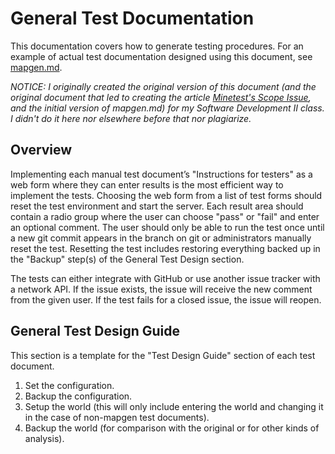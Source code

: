 # General Test Documentation
This documentation covers how to generate testing procedures. For an
example of actual test documentation designed using this document, see
[mapgen.md](mapgen.md).

_NOTICE: I originally created the original version of this document
(and the original document that led to creating the article
[Minetest's Scope Issue](https://poikilos.org/minetest-scope-issue),
and the initial version of mapgen.md)
for my Software Development II class. I didn't do it here nor elsewhere
before that nor plagiarize._

## Overview
Implementing each manual test document’s "Instructions for testers" as
a web form where they can enter results is the most efficient way to
implement the tests. Choosing the web form from a list of test forms
should reset the test environment and start the server. Each result
area should contain a radio group where the user can choose "pass" or
"fail" and enter an optional comment. The user should only be able to
run the test once until a new git commit appears in the branch on git
or administrators manually reset the test. Resetting the test includes
restoring everything backed up in the "Backup" step(s) of the General
Test Design section.

The tests can either integrate with GitHub or use another issue tracker
with a network API. If the issue exists, the issue will receive the new
comment from the given user. If the test fails for a closed issue, the
issue will reopen.


## General Test Design Guide
This section is a template for the "Test Design Guide" section of each
test document.
1. Set the configuration.
2. Backup the configuration.
3. Setup the world (this will only include entering the world and
   changing it in the case of non-mapgen test documents).
4. Backup the world (for comparison with the original or for other kinds
   of analysis).

